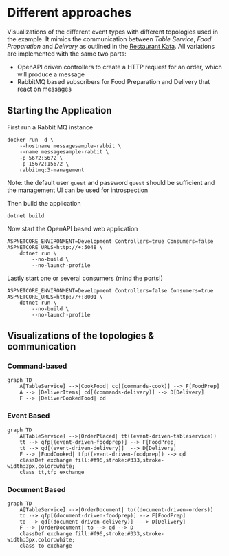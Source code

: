# Different approaches

Visualizations of the different event types with different topologies used in the example.
It mimics the communication between *Table Service*, *Food Preparation* and *Delivery* as outlined in the [Restaurant Kata](https://github.com/Nagelfar/RestaurantKata).
All variations are implemented with the same two parts:

- OpenAPI driven controllers to create a HTTP request for an order, which will produce a message
- RabbitMQ based subscribers for Food Preparation and Delivery that react on messages

## Starting the Application

First run a Rabbit MQ instance

    docker run -d \
        --hostname messagesample-rabbit \
        --name messagesample-rabbit \
        -p 5672:5672 \
        -p 15672:15672 \
        rabbitmq:3-management

Note: the default user `guest` and password `guest` should be sufficient and the management UI can be used for introspection

Then build the application

    dotnet build

Now start the OpenAPI based web application

    ASPNETCORE_ENVIRONMENT=Development Controllers=true Consumers=false ASPNETCORE_URLS=http://+:5048 \
        dotnet run \
            --no-build \
            --no-launch-profile

Lastly start one or several consumers (mind the ports!)

    ASPNETCORE_ENVIRONMENT=Development Controllers=false Consumers=true ASPNETCORE_URLS=http://+:8001 \
        dotnet run \
            --no-build \
            --no-launch-profile


## Visualizations of the topologies & communication

### Command-based

```mermaid
graph TD
    A[TableService] -->|CookFood| cc[(commands-cook)] --> F[FoodPrep]
    A --> |DeliverItems| cd[(commands-delivery)] --> D[Delivery]
    F --> |DeliverCookedFood| cd 
```

### Event Based

```mermaid
graph TD
    A[TableService] -->|OrderPlaced| tt((event-driven-tableservice))
    tt --> qfp[(event-driven-foodprep)] --> F[FoodPrep]
    tt --> qd[(event-driven-delivery)]  --> D[Delivery]
    F --> |FoodCooked| tfp((event-driven-foodprep)) --> qd
    classDef exchange fill:#f96,stroke:#333,stroke-width:3px,color:white;
    class tt,tfp exchange
```

### Document Based

```mermaid
graph TD
    A[TableService] -->|OrderDocument| to((document-driven-orders))
    to --> qfp[(document-driven-foodprep)] --> F[FoodPrep]
    to --> qd[(document-driven-delivery)]  --> D[Delivery]
    F --> |OrderDocument| to --> qd --> D
    classDef exchange fill:#f96,stroke:#333,stroke-width:3px,color:white;
    class to exchange
``` 